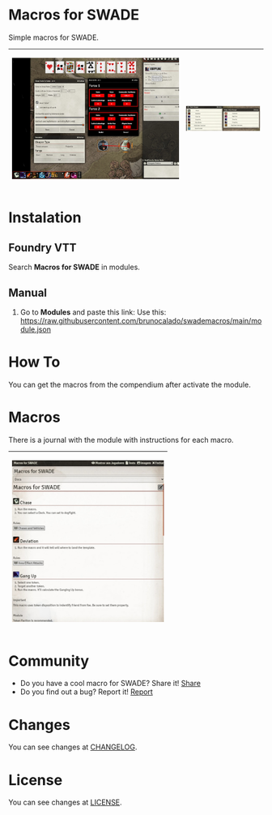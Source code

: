 # Macros for SWADE
Simple macros for SWADE.

<table>
<thead>
  <tr>
    <th>
      <p align="center">
        <img width="900" src="docs/preview01.jpg">
      </p>
    </th>
    <th>
      <p align="center">
        <img width="400" src="docs/preview02.jpg">
      </p>
    </th>    
  </tr>
</thead>
</table>

# Instalation

## Foundry VTT
Search **Macros for SWADE** in modules.

## Manual
1. Go to **Modules** and paste this link: 
Use this: https://raw.githubusercontent.com/brunocalado/swademacros/main/module.json

# How To
You can get the macros from the compendium after activate the module.

# Macros

There is a journal with the module with instructions for each macro.

<table>
<thead>
  <tr>
    <th>
      <p align="center">
        <img width="300" src="docs/journaldocs.jpg">
      </p>
    </th>
  </tr>
</thead>
</table>

# Community
- Do you have a cool macro for SWADE? Share it! [Share](https://github.com/brunocalado/swademacros/issues)
- Do you find out a bug? Report it! [Report](https://github.com/brunocalado/swademacros/issues)

# Changes
You can see changes at [CHANGELOG](CHANGELOG.md).

# License
You can see changes at [LICENSE](LICENSE).
